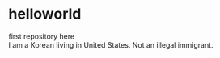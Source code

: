 # helloworld
first repository here<br>
I am a Korean living in United States. Not an illegal immigrant.
